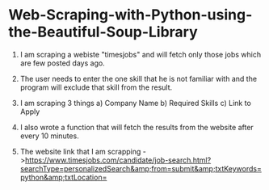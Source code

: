 # Web-Scraping-with-Python-using-the-Beautiful-Soup-Library
1) I am scraping a webiste "timesjobs" and will fetch only those jobs which are few posted days ago. 

2) The user needs to enter the one skill that he is not familiar with and the program will exclude that skill from the result.  

3) I am scraping 3 things   a) Company Name  b) Required Skills  c) Link to Apply  

4) I also wrote a function that will fetch the results from the website after every 10 minutes. 

5) The website link that I am scrapping ->https://www.timesjobs.com/candidate/job-search.html?searchType=personalizedSearch&amp;from=submit&amp;txtKeywords=python&amp;txtLocation=
